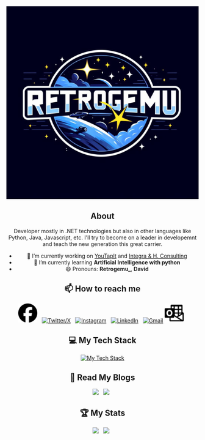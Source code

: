 <div align="center">
  <img src="assets/Retrogemu_Logo.jpeg"></img>
</div>

<div align="center">

## About

Developer mostly in .NET technologies but also in other languages like Python, Java, Javascript, etc. I'll try to become on a leader in developemnt and teach the new generation this great carrier.

- 🔭 I’m currently working on [YouTapIt](https://www.youtapitcard.com/) and [Integra & H. Consulting](https://www.ihconsulting.mx/)
- 🌱 I’m currently learning **Artificial Intelligence with python**
- 😄 Pronouns: **Retrogemu_**, **David**

## 📫 How to reach me

<div align="center">

  [<img src="assets/facebook.svg" style="width:50px;fill:#0866FF;"></img>](https://www.facebook.com/dev.demg) &nbsp;
  [![Twitter/X](https://skillicons.dev/icons?i=twitter)](https://twitter.com/Retrogemu_) &nbsp;
  [![Instagram](https://skillicons.dev/icons?i=instagram)](https://www.instagram.com/retrogemu_/) &nbsp;
  [![LinkedIn](https://skillicons.dev/icons?i=linkedin)](https://www.linkedin.com/in/david-mendez-guardado/) &nbsp;
  [![Gmail](https://skillicons.dev/icons?i=gmail)](mailto:hack.master.m@gmail.com?subject=Hello%20David,%20From%20Github)
  [<img src="assets/microsoftoutlook.svg" style="width:50px;fill:#0078D4;"></img>](mailto:demg@outlook.com?subject=Hello%20David,%20From%20Github) &nbsp;
</div>

## 💻 My Tech Stack

<div align="center">

[![My Tech Stack](https://skillicons.dev/icons?i=androidstudio,angular,arduino,azure,bash,bootstrap,c,cs,cpp,css,devto,bots,dotnet,emacs,express,fastapi,flask,git,github,githubactions,html,java,js,jenkins,jquery,linux,md,mysql,nodejs,opencv,postgresql,postman,powershell,py,raspberrypi,sqlite,stackoverflow,vim,visualstudio,vscode&perline=8)](https://skillicons.dev)

</div>

## 📖 Read My Blogs

<p>
    <a target="_blank"href="https://dev.to/demg_dev"><img src="https://img.shields.io/badge/dev.to-0A0A0A?style=for-the-badge&logo=dev.to&logoColor=white" /></a>&nbsp;&nbsp;
    <a target="_blank"href="https://retrogemu-dev.hashnode.dev/"><img src="https://img.shields.io/badge/Hashnode-2962FF?style=for-the-badge&logo=hashnode&logoColor=white" /></a>&nbsp;&nbsp;

</p>

## 🏆 My Stats

<p>
    <img height=175 src="https://github-readme-stats.vercel.app/api?username=DEMG-DEV&show_icons=true&count_private=true&theme=dark" />&nbsp;&nbsp;
    <img height=175 src="https://github-readme-stats.vercel.app/api/top-langs/?username=DEMG-DEV&layout=compact&theme=dark" />&nbsp;&nbsp;
</p>

</div>
